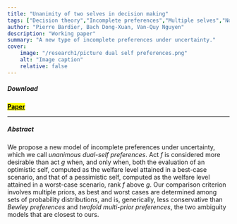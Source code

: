 ```yaml
---
title: "Unanimity of two selves in decision making"
tags: ["Decision theory","Incomplete preferences","Multiple selves","Non-obvious manipulability"]
author: "Pierre Bardier, Bach Dong-Xuan, Van-Quy Nguyen"
description: "Working paper" 
summary: "A new type of incomplete preferences under uncertainty." 
cover:
    image: "/research1/picture dual self preferences.png"
    alt: "Image caption"
    relative: false
---
```


##### Download

[**<mark class="blue">Paper</mark>**](/research1/Paper1.pdf)

---

##### Abstract

We propose a new model of incomplete preferences under uncertainty, which we call *unanimous dual-self preferences*. Act $f$ is considered more desirable than act $g$ when, and only when, both the evaluation of an optimistic self, computed as the welfare level attained in a best-case scenario, and that of a pessimistic self, computed as the welfare level attained in a worst-case scenario, rank $f$ above $g$. Our comparison criterion involves multiple priors, as best and worst cases are determined among sets of probability distributions, and is, generically, less conservative than *Bewley preferences* and *twofold multi-prior preferences*, the two ambiguity models that are closest to ours.


